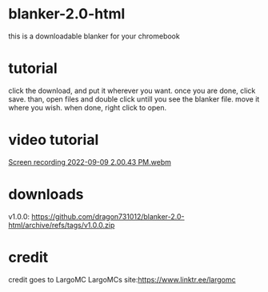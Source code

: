 # blanker-2.0-html
this is a downloadable blanker for your chromebook

# tutorial
click the download, and put it wherever you want. once you are done, click save. than, open files and double click untill you see the blanker file. move it where you wish. when done, right click to open.

# video tutorial
[Screen recording 2022-09-09 2.00.43 PM.webm](https://user-images.githubusercontent.com/105754685/189425012-d4c3e9e3-c351-434d-ab86-2274b54f8827.webm)

# downloads
v1.0.0: https://github.com/dragon731012/blanker-2.0-html/archive/refs/tags/v1.0.0.zip

# credit
credit goes to LargoMC
LargoMCs site:https://www.linktr.ee/largomc
